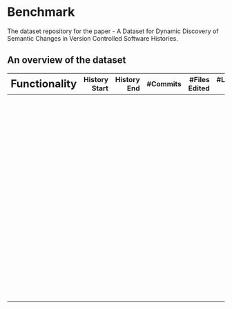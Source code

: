 # Benchmark
The dataset repository for the paper - A Dataset for Dynamic Discovery of Semantic Changes in Version Controlled Software Histories.


## An overview of the dataset


| <font size=5>Functionality</font> | History Start | History End | #Commits | #Files Edited | #LOC + | #LOC - | #Test cases | Slice Size |
|:-------------:|--------------:|------------:|---------:|--------------:|-------:|-------:|------------:|-----------:|
|               |               |             |          |               |        |        |             |            |
|               |               |             |          |               |        |        |             |            |
|               |               |             |          |               |        |        |             |            |
|               |               |             |          |               |        |        |             |            |
|               |               |             |          |               |        |        |             |            |
|               |               |             |          |               |        |        |             |            |
|               |               |             |          |               |        |        |             |            |
|               |               |             |          |               |        |        |             |            |
|               |               |             |          |               |        |        |             |            |
|               |               |             |          |               |        |        |             |            |
|               |               |             |          |               |        |        |             |            |
|               |               |             |          |               |        |        |             |            |
|               |               |             |          |               |        |        |             |            |
|               |               |             |          |               |        |        |             |            |
|               |               |             |          |               |        |        |             |            |
|               |               |             |          |               |        |        |             |            |
|               |               |             |          |               |        |        |             |            |
|               |               |             |          |               |        |        |             |            |
|               |               |             |          |               |        |        |             |            |
|               |               |             |          |               |        |        |             |            |
|               |               |             |          |               |        |        |             |            |
|               |               |             |          |               |        |        |             |            |
|               |               |             |          |               |        |        |             |            |
|               |               |             |          |               |        |        |             |            |
|               |               |             |          |               |        |        |             |            |
|               |               |             |          |               |        |        |             |            |
|               |               |             |          |               |        |        |             |            |
|               |               |             |          |               |        |        |             |            |
|               |               |             |          |               |        |        |             |            |
|               |               |             |          |               |        |        |             |            |
|               |               |             |          |               |        |        |             |            |
|               |               |             |          |               |        |        |             |            |
|               |               |             |          |               |        |        |             |            |
|               |               |             |          |               |        |        |             |            |
|               |               |             |          |               |        |        |             |            |
|               |               |             |          |               |        |        |             |            |
|               |               |             |          |               |        |        |             |            |
|               |               |             |          |               |        |        |             |            |
|               |               |             |          |               |        |        |             |            |
|               |               |             |          |               |        |        |             |            |
|               |               |             |          |               |        |        |             |            |
|               |               |             |          |               |        |        |             |            |
|               |               |             |          |               |        |        |             |            |
|               |               |             |          |               |        |        |             |            |
|               |               |             |          |               |        |        |             |            |
|               |               |             |          |               |        |        |             |            |
|               |               |             |          |               |        |        |             |            |
|               |               |             |          |               |        |        |             |            |
|               |               |             |          |               |        |        |             |            |
|               |               |             |          |               |        |        |             |            |
|               |               |             |          |               |        |        |             |            |
|               |               |             |          |               |        |        |             |            |
|               |               |             |          |               |        |        |             |            |
|               |               |             |          |               |        |        |             |            |
|               |               |             |          |               |        |        |             |            |
|               |               |             |          |               |        |        |             |            |
|               |               |             |          |               |        |        |             |            |
|               |               |             |          |               |        |        |             |            |
|               |               |             |          |               |        |        |             |            |
|               |               |             |          |               |        |        |             |            |
|               |               |             |          |               |        |        |             |            |
|               |               |             |          |               |        |        |             |            |
|               |               |             |          |               |        |        |             |            |
|               |               |             |          |               |        |        |             |            |
|               |               |             |          |               |        |        |             |            |
|               |               |             |          |               |        |        |             |            |
|               |               |             |          |               |        |        |             |            |
|               |               |             |          |               |        |        |             |            |
|               |               |             |          |               |        |        |             |            |
|               |               |             |          |               |        |        |             |            |
|               |               |             |          |               |        |        |             |            |
|               |               |             |          |               |        |        |             |            |
|               |               |             |          |               |        |        |             |            |
|               |               |             |          |               |        |        |             |            |
|               |               |             |          |               |        |        |             |            |
|               |               |             |          |               |        |        |             |            |
|               |               |             |          |               |        |        |             |            |
|               |               |             |          |               |        |        |             |            |
|               |               |             |          |               |        |        |             |            |
|               |               |             |          |               |        |        |             |            |
